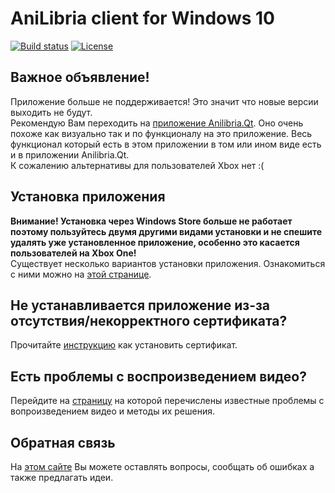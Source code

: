 # AniLibria client for Windows 10

[![Build status](https://ci.appveyor.com/api/projects/status/mmy41v654e7e8jgd?svg=true)](https://ci.appveyor.com/project/trueromanus/anilibria-win)
[![License](https://raw.githubusercontent.com/anilibria/anilibria-win/master/license-MIT-green.svg?sanitize=true)](https://raw.githubusercontent.com/anilibria/anilibria-win/master/license-MIT-green.svg?sanitize=true)

## Важное объявление!

Приложение больше не поддерживается! Это значит что новые версии выходить не будут.  
Рекомендую Вам переходить на [приложение Anilibria.Qt](https://github.com/anilibria/anilibria-winmaclinux). Оно очень похоже как визуально так и по функционалу на это приложение. Весь функционал который есть в этом приложении в том или ином виде есть и в приложении Anilibria.Qt.  
К сожалению альтернативы для пользователей Xbox нет :(

## Установка приложения

**Внимание! Установка через Windows Store больше не работает поэтому пользуйтесь двумя другими видами установки и не спешите удалять уже установленное приложение, особенно это касается пользователей на Xbox One!**  
Существует несколько вариантов установки приложения. Ознакомиться с ними можно на [этой странице](https://anilibria.github.io/anilibria-win/).  

## Не устанавливается приложение из-за отсутствия/некорректного сертификата?

Прочитайте [инструкцию](https://github.com/anilibria/anilibria-win/blob/master/doc/certificate.md) как установить сертификат.

## Есть проблемы с воспроизведением видео?

Перейдите на [страницу](https://github.com/anilibria/anilibria-win/blob/master/doc/video-issues.md) на которой перечислены известные проблемы с вопроизведением видео и методы их решения. 

## Обратная связь

На [этом сайте](https://anilibriawin10.reformal.ru/) Вы можете оставлять вопросы, сообщать об ошибках а также предлагать идеи.
